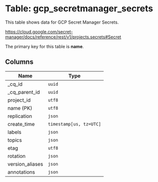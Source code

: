# Table: gcp_secretmanager_secrets

This table shows data for GCP Secret Manager Secrets.

https://cloud.google.com/secret-manager/docs/reference/rest/v1/projects.secrets#Secret

The primary key for this table is **name**.

## Columns

| Name          | Type          |
| ------------- | ------------- |
|_cq_id|`uuid`|
|_cq_parent_id|`uuid`|
|project_id|`utf8`|
|name (PK)|`utf8`|
|replication|`json`|
|create_time|`timestamp[us, tz=UTC]`|
|labels|`json`|
|topics|`json`|
|etag|`utf8`|
|rotation|`json`|
|version_aliases|`json`|
|annotations|`json`|